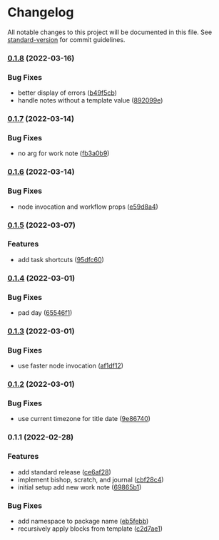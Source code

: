 # Changelog

All notable changes to this project will be documented in this file. See [standard-version](https://github.com/conventional-changelog/standard-version) for commit guidelines.

### [0.1.8](https://github.com/stdavis/alfred-notion/compare/v0.1.7...v0.1.8) (2022-03-16)


### Bug Fixes

* better display of errors ([b49f5cb](https://github.com/stdavis/alfred-notion/commit/b49f5cb39fd9f0bee7291483a5b52947a8f542f5))
* handle notes without a template value ([892099e](https://github.com/stdavis/alfred-notion/commit/892099eb589515c8a529c50d1e515919ac864c85))

### [0.1.7](https://github.com/stdavis/alfred-notion/compare/v0.1.6...v0.1.7) (2022-03-14)


### Bug Fixes

* no arg for work note ([fb3a0b9](https://github.com/stdavis/alfred-notion/commit/fb3a0b9ea43f9a22e0d686c9fc5ce3b9b1988d64))

### [0.1.6](https://github.com/stdavis/alfred-notion/compare/v0.1.5...v0.1.6) (2022-03-14)


### Bug Fixes

* node invocation and workflow props ([e59d8a4](https://github.com/stdavis/alfred-notion/commit/e59d8a4bec5a07c308f2a30a7611ec14caf4024d))

### [0.1.5](https://github.com/stdavis/alfred-notion/compare/v0.1.4...v0.1.5) (2022-03-07)


### Features

* add task shortcuts ([95dfc60](https://github.com/stdavis/alfred-notion/commit/95dfc60f688a2aeea28625fdc3614dafdf595826))

### [0.1.4](https://github.com/stdavis/alfred-notion/compare/v0.1.3...v0.1.4) (2022-03-01)


### Bug Fixes

* pad day ([65546f1](https://github.com/stdavis/alfred-notion/commit/65546f1fc18736302b908a5ecafebaece0f809fe))

### [0.1.3](https://github.com/stdavis/alfred-notion/compare/v0.1.2...v0.1.3) (2022-03-01)


### Bug Fixes

* use faster node invocation ([af1df12](https://github.com/stdavis/alfred-notion/commit/af1df1232eebc9de4873adf298c0e04ca2b16c96))

### [0.1.2](https://github.com/stdavis/alfred-notion/compare/v0.1.1...v0.1.2) (2022-03-01)


### Bug Fixes

* use current timezone for title date ([9e86740](https://github.com/stdavis/alfred-notion/commit/9e86740a72798101589dbe33226fbdddcd56dbf9))

### 0.1.1 (2022-02-28)


### Features

* add standard release ([ce6af28](https://github.com/stdavis/alfred-notion/commit/ce6af28ee30f5b43713ddec53d86f11eeb840acb))
* implement bishop, scratch, and journal ([cbf28c4](https://github.com/stdavis/alfred-notion/commit/cbf28c49598859c6902a18d7df48312e7f08336b))
* initial setup add new work note ([69865b1](https://github.com/stdavis/alfred-notion/commit/69865b1eddeb5630bb8756df9b3e6035db172b7d))


### Bug Fixes

* add namespace to package name ([eb5febb](https://github.com/stdavis/alfred-notion/commit/eb5febb5415f04282d309915d80dc54a90a7b75d))
* recursively apply blocks from template ([c2d7ae1](https://github.com/stdavis/alfred-notion/commit/c2d7ae1b38ba9ccaa96a16db8eae9801a805470e))
